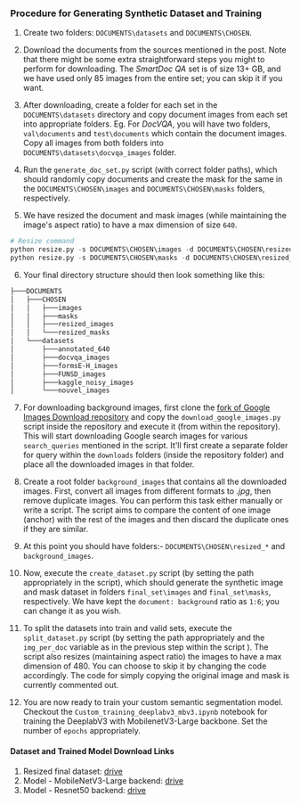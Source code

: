 ### Procedure for Generating Synthetic Dataset and Training

1. Create two folders: `DOCUMENTS\datasets` and `DOCUMENTS\CHOSEN`.

2. Download the documents from the sources mentioned in the post. Note that there might be some extra straightforward steps you might to perform for downloading. The *SmartDoc QA* set is of size 13+ GB, and we have used only 85 images from the entire set; you can skip it if you want.

3. After downloading, create a folder for each set in the `DOCUMENTS\datasets` directory and copy document images from each set into appropriate folders. Eg. For *DocVQA*, you will have two folders, `val\documents` and `test\documents` which contain the document images. Copy all images from both folders into `DOCUMENTS\datasets\docvqa_images` folder.

4. Run the `generate_doc_set.py` script (with correct folder paths), which should randomly copy documents and create the mask for the same in the `DOCUMENTS\CHOSEN\images` and `DOCUMENTS\CHOSEN\masks` folders, respectively.

5. We have resized the document and mask images (while maintaining the image's aspect ratio) to have a max dimension of size `640`.

```python
# Resize command
python resize.py -s DOCUMENTS\CHOSEN\images -d DOCUMENTS\CHOSEN\resized_images -x 640
python resize.py -s DOCUMENTS\CHOSEN\masks -d DOCUMENTS\CHOSEN\resized_masks -x 640
```

6. Your final directory structure should then look something like this:

```HTML
├───DOCUMENTS
│   ├───CHOSEN
│   │   ├───images        
│   │   ├───masks
│   │   ├───resized_images
│   │   └───resized_masks 
│   └───datasets
│       ├───annotated_640
│       ├───docvqa_images
│       ├───formsE-H_images
│       ├───FUNSD_images
│       ├───kaggle_noisy_images
│       └───nouvel_images
```

7. For downloading background images, first clone the [fork of Google Images Download repository](https://github.com/Joeclinton1/google-images-download) and copy the `download_google_images.py` script inside the repository and execute it (from within the repository). This will start downloading Google search images for various `search_queries` mentioned in the script. It'll first create a separate folder for query within the `downloads` folders (inside the repository folder) and place all the downloaded images in that folder.

8. Create a root folder `background_images` that contains all the downloaded images. First, convert all images from different formats to *.jpg*, then remove duplicate images. You can perform this task either manually or write a script. The script aims to compare the content of one image (anchor) with the rest of the images and then discard the duplicate ones if they are similar.

9. At this point you should have folders:- `DOCUMENTS\CHOSEN\resized_*` and `background_images`.

10. Now, execute the `create_dataset.py` script (by setting the path appropriately in the script), which should generate the synthetic image and mask dataset in folders `final_set\images` and `final_set\masks`, respectively. We have kept the `document: background` ratio as `1:6`; you can change it as you wish.  

11. To split the datasets into train and valid sets, execute the `split_dataset.py` script (by setting the path appropriately and the `img_per_doc` variable as in the previous step within the script ). The script also resizes (maintaining aspect ratio) the images to have a max dimension of 480. You can choose to skip it by changing the code accordingly. The code for simply copying the original image and mask is currently commented out.

12. You are now ready to train your custom semantic segmentation model. Checkout the `Custom_training_deeplabv3_mbv3.ipynb` notebook for training the DeeplabV3 with MobilenetV3-Large backbone. Set the number of `epochs` appropriately.

#### Dataset and Trained Model Download Links

1. Resized final dataset: [drive](https://drive.google.com/file/d/1rRmNRQgSW3k09B76AAi5LfGztRSDOXVf/view?usp=sharing)
2. Model - MobileNetV3-Large backend: [drive](https://drive.google.com/file/d/1ROtCvke02aFT6wnK-DTAIKP5-8ppXE2a/view?usp=sharing)
3. Model - Resnet50 backend: [drive](https://drive.google.com/file/d/1DEl6qLckFChSDlT_oLUbO2JpN776Qx-g/view?usp=sharing)
